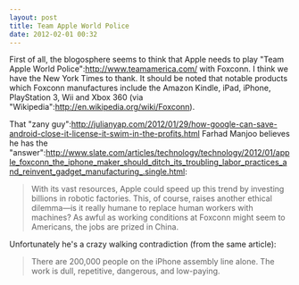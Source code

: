 ```yaml
---
layout: post
title: Team Apple World Police
date: 2012-02-01 00:32
---
```


First of all, the blogosphere seems to think that Apple needs to play "Team Apple World Police":http://www.teamamerica.com/ with Foxconn.  I think we have the New York Times to thank.  It should be noted that notable products which Foxconn manufactures include the Amazon Kindle, iPad, iPhone, PlayStation 3, Wii and Xbox 360 (via "Wikipedia":http://en.wikipedia.org/wiki/Foxconn). 

That "zany guy":http://julianyap.com/2012/01/29/how-google-can-save-android-close-it-license-it-swim-in-the-profits.html Farhad Manjoo believes he has the "answer":http://www.slate.com/articles/technology/technology/2012/01/apple_foxconn_the_iphone_maker_should_ditch_its_troubling_labor_practices_and_reinvent_gadget_manufacturing_.single.html:

> With its vast resources, Apple could speed up this trend by investing billions in robotic factories. This, of course, raises another ethical dilemma—is it really humane to replace human workers with machines? As awful as working conditions at Foxconn might seem to Americans, the jobs are prized in China.

Unfortunately he's a crazy walking contradiction (from the same article):

> There are 200,000 people on the iPhone assembly line alone. The work is dull, repetitive, dangerous, and low-paying.

